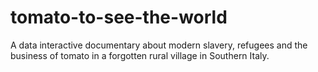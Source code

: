 # tomato-to-see-the-world
A data interactive documentary about modern slavery, refugees and the business of tomato in a forgotten rural village in Southern Italy.
